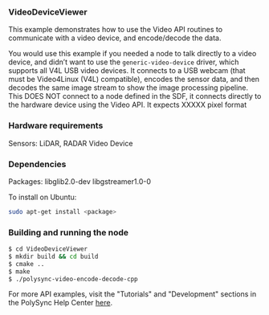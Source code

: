 ### VideoDeviceViewer

This example demonstrates how to use the Video API routines to communicate with a video device, and encode/decode the data.

You would use this example if you needed a node to talk directly to a video device, and didn’t want to use the `generic-video-device` driver, which supports all V4L USB video devices.
It connects to a USB webcam (that must be Video4Linux (V4L) compatible), encodes the sensor data, and then decodes the same image stream to show the image processing pipeline.
This DOES NOT connect to a node defined in the SDF, it connects directly to the hardware device using the Video API.
It expects XXXXX pixel format

### Hardware requirements

Sensors: LiDAR, RADAR
Video Device

### Dependencies

Packages: libglib2.0-dev libgstreamer1.0-0

To install on Ubuntu:

```bash
sudo apt-get install <package>
```

### Building and running the node

```bash
$ cd VideoDeviceViewer 
$ mkdir build && cd build
$ cmake ..
$ make
$ ./polysync-video-encode-decode-cpp
```

For more API examples, visit the "Tutorials" and "Development" sections in the PolySync Help Center [here](https://help.polysync.io/articles/).
